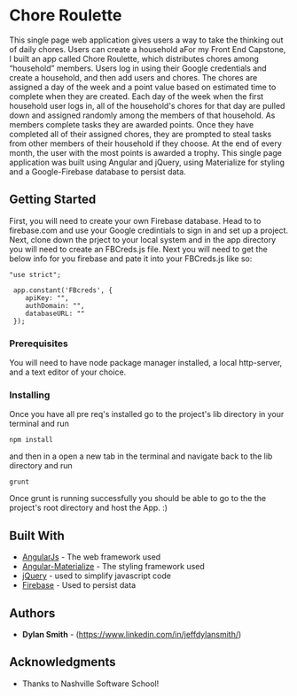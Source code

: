 # Chore Roulette
This single page web application gives users a way to take the thinking out of daily chores.  Users can create a household 
aFor my Front End Capstone, I built an app called Chore Roulette, which distributes chores among “household” members. Users 
log in using their Google credentials and create a household, and then add users and chores. The chores are assigned a day 
of the week and a point value based on estimated time to complete when they are created. Each day of the week when the first 
household user logs in, all of the household's chores for that day are pulled down and assigned randomly among the members of 
that household. As members complete tasks they are awarded points. Once they have completed all of their assigned chores, they 
are prompted to steal tasks from other members of their household if they choose. At the end of every month, the user with the 
most points is awarded a trophy. This single page application was built using Angular and jQuery, using Materialize for 
styling and a Google-Firebase database to persist data.  

## Getting Started

First, you will need to create your own Firebase database.  Head to to firebase.com and use your Google credintials to sign in
and set up a project.  Next, clone down the prject to your local system and in the app directory you will need to create an 
FBCreds.js file.  Next you will need to get the below info for you firebase and pate it into your FBCreds.js like so:

```
"use strict";

 app.constant('FBcreds', {
    apiKey: "",
    authDomain: "",
    databaseURL: ""
 });
```

### Prerequisites
You will need to have node package manager installed, a local http-server, and a text editor of your choice.


### Installing
Once you have all pre req's installed go to the project's lib directory in your terminal and run

```
npm install
```

and then in a open a new tab in the terminal and navigate back to the lib directory and run

```
grunt
```

Once grunt is running successfully you should be able to go to the the project's root directory and host the App.  :)

## Built With

* [AngularJs](https://angularjs.org/) - The web framework used
* [Angular-Materialize](https://krescruz.github.io/angular-materialize/) - The styling framework used
* [jQuery](https://jquery.com/) - used to simplify javascript code
* [Firebase](https://firebase.google.com/) - Used to persist data 

## Authors

* **Dylan Smith** - (https://www.linkedin.com/in/jeffdylansmith/)


## Acknowledgments

* Thanks to Nashville Software School!

